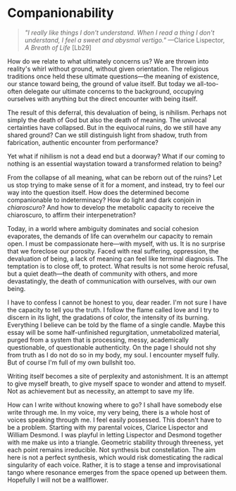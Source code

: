 # Companionability

>*"I really like things I don't understand. When I read a thing I don't understand, I feel a sweet and abysmal vertigo."*
>—Clarice Lispector, *A Breath of Life* [Lb29]

How do we relate to what ultimately concerns us? We are thrown into reality's whirl without ground, without given orientation. The religious traditions once held these ultimate questions—the meaning of existence, our stance toward being, the ground of value itself. But today we all-too-often delegate our ultimate concerns to the background, occupying ourselves with anything but the direct encounter with being itself.

The result of this deferral, this devaluation of being, is nihilism. Perhaps not simply the death of God but also the death of meaning. The univocal certainties have collapsed. But in the equivocal ruins, do we still have any shared ground?  Can we still distinguish light from shadow, truth from fabrication, authentic encounter from performance?

Yet what if nihilism is not a dead end but a doorway? What if our coming to nothing is an essential waystation toward a transformed relation to being?

From the collapse of all meaning, what can be reborn out of the ruins? Let us stop trying to make sense of it for a moment, and instead, try to feel our way into the question itself. How does the determined become companionable to indeterminacy? How do light and dark conjoin in *chiaroscuro*? And how to develop the metabolic capacity to receive the chiaroscuro, to affirm their interpenetration?

Today, in a world where ambiguity dominates and social cohesion evaporates, the demands of life can overwhelm our capacity to remain open. I must be compassionate here—with myself, with us. It is no surprise that we foreclose our porosity. Faced with real suffering, oppression, the devaluation of being, a lack of meaning can feel like terminal diagnosis. The temptation is to close off, to protect. What results is not some heroic refusal, but a quiet death—the death of community with others, and more devastatingly, the death of communication with ourselves, with our own being.

I have to confess I cannot be honest to you, dear reader. I'm not sure I have the capacity to tell you the truth. I follow the flame called love and I try to discern in its light, the gradations of color, the intensity of its burning. Everything I believe can be told by the flame of a single candle. Maybe this essay will be some half-unfinished regurgitation, unmetabolized material, purged from a system that is processing, messy, academically questionable, of questionable authenticity. On the page I should not shy from truth as I do not do so in my body, my soul. I encounter myself fully. But of course I'm full of my own bullshit too.

Writing itself becomes a site of perplexity and astonishment. It is an attempt to give myself breath, to give myself space to wonder and attend to myself. Not as achievement but as necessity, an attempt to save my life.

How can I write without knowing where to go? I shall have somebody else write through me. In my voice, my very being, there is a whole host of voices speaking through me. I feel easily possessed. This doesn't have to be a problem. Starting with my parental voices, Clarice Lispector and William Desmond. I was playful in letting Lispector and Desmond together with me make us into a triangle. Geometric stability through threeness, yet each point remains irreducible. Not synthesis but constellation.
The aim here is not a perfect synthesis, which would risk domesticating the radical singularity of each voice. Rather, it is to stage a tense and improvisational tango where resonance emerges from the space opened up between them. Hopefully I will not be a wallflower.